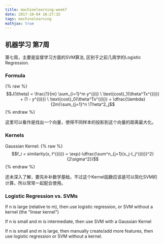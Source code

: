 ```yaml
---
title: machinelearning-week7
date: 2017-10-04 16:27:15
tags: machinelearning
mathjax: true
---
```


## 机器学习 第7周

第七周，主要是监督学习方面的SVM算法, 区别于之前几周学的Logistic Regression.


### Formula
 {% raw %}
$$J(\theta) = \frac{1}{m} \sum_{i=1}^m y^{(i)} \ \text{cost}_1(\theta^Tx^{(i)}) + (1 - y^{(i)}) \ \text{cost}_0(\theta^Tx^{(i)}) + \dfrac{\lambda}{2m}\sum_{j=1}^n \Theta^2_j$$
 {% endraw %}

这里可以看作是找出一个向量，使得不同样本的投影到这个向量的距离最大化。

### Kernels
Gaussian Kernel:
 {% raw %}
$$f_i = similarity(x, l^{(i)}) = \exp(-\dfrac{\sum^n_{j=1}(x_j-l_j^{(i)})^2}{2\sigma^2})$$
 {% endraw %}

还未深入了解，要先补补数学基础，不过这个Kernel函数应该是可以简化SVM的计算，所以常常一起配合使用。


### Logistic Regression vs. SVMs

If n is large (relative to m), then use logistic regression, or SVM without a kernel (the "linear kernel")

If n is small and m is intermediate, then use SVM with a Gaussian Kernel

If n is small and m is large, then manually create/add more features, then use logistic regression or SVM without a kernel.